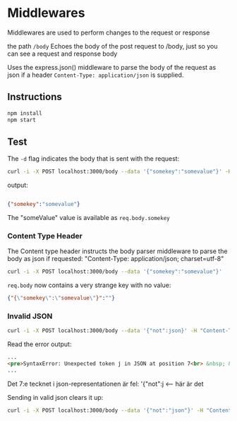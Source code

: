 # Middlewares

Middlewares are used to perform changes to the request or response

the path `/body` Echoes the body of the post request to /body, just so you can see a request and response body

Uses the express.json() middleware to parse the body of the request as json if a header `Content-Type: application/json` is supplied.

## Instructions

```sh
npm install
npm start
```

## Test

The `-d` flag indicates the body that is sent with the request:

```sh
curl -i -X POST localhost:3000/body --data '{"somekey":"somevalue"}' -H "Content-Type: application/json; charset=utf-8"
```

output:

```json

{"somekey":"somevalue"}
```

The "someValue" value is available as `req.body.somekey`

### Content Type Header

The Content type header instructs the body parser middleware to parse the body as json if requested: "Content-Type: application/json; charset=utf-8"

```sh
curl -i -X POST localhost:3000/body --data '{"somekey":"somevalue"}'
```

`req.body` now contains a very strange key with no value:

```json
{"{\"somekey\":\"somevalue\"}":""}
```

### Invalid JSON

```sh
curl -i -X POST localhost:3000/body --data '{"not":json}' -H "Content-Type: application/json; charset=utf-8"
```

Read the error output:

```html
...
<pre>SyntaxError: Unexpected token j in JSON at position 7<br> &nbsp; &nbsp;at JSON.parse
...
```

Det 7:e tecknet i json-representationen är fel: '{"not":j <-- här är det

Sending in valid json clears it up:

```sh
curl -i -X POST localhost:3000/body --data '{"not":"json"}' -H "Content-Type: application/json; charset=utf-8"
```

